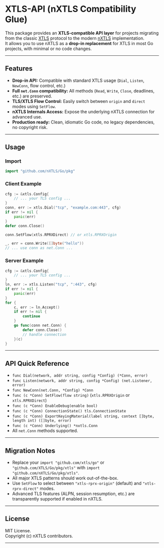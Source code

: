 # XTLS-API (nXTLS Compatibility Glue)

This package provides an **XTLS-compatible API layer** for projects migrating from the classic [XTLS](https://github.com/XTLS/Go) protocol to the modern [nXTLS](https://github.com/nXTLS/Go) implementation.  
It allows you to use nXTLS as a **drop-in replacement** for XTLS in most Go projects, with minimal or no code changes.

---

## Features

- **Drop-in API:** Compatible with standard XTLS usage (`Dial`, `Listen`, `NewConn`, flow control, etc.)
- **Full `net.Conn` compatibility:** All methods (`Read`, `Write`, `Close`, deadlines, etc.) are preserved.
- **TLS/XTLS Flow Control:** Easily switch between `origin` and `direct` modes using `SetFlow`.
- **nXTLS Internals Access:** Expose the underlying nXTLS connection for advanced use.
- **Production ready:** Clean, idiomatic Go code, no legacy dependencies, no copyright risk.

---

## Usage

### Import

```go
import "github.com/nXTLS/Go/pkg"
```

### Client Example

```go
cfg := &xtls.Config{
    // ... your TLS config ...
}
conn, err := xtls.Dial("tcp", "example.com:443", cfg)
if err != nil {
    panic(err)
}
defer conn.Close()

conn.SetFlow(xtls.RPRXDirect) // or xtls.RPRXOrigin

_, err = conn.Write([]byte("hello"))
// ... use conn as net.Conn ...
```

### Server Example

```go
cfg := &xtls.Config{
    // ... your TLS config ...
}
ln, err := xtls.Listen("tcp", ":443", cfg)
if err != nil {
    panic(err)
}
for {
    c, err := ln.Accept()
    if err != nil {
        continue
    }
    go func(conn net.Conn) {
        defer conn.Close()
        // handle connection
    }(c)
}
```

---

## API Quick Reference

- `func Dial(network, addr string, config *Config) (*Conn, error)`
- `func Listen(network, addr string, config *Config) (net.Listener, error)`
- `func NewConn(net.Conn, *Config) *Conn`
- `func (c *Conn) SetFlow(flow string)` (`xtls.RPRXOrigin` or `xtls.RPRXDirect`)
- `func (c *Conn) EnableDebug(enable bool)`
- `func (c *Conn) ConnectionState() tls.ConnectionState`
- `func (c *Conn) ExportKeyingMaterial(label string, context []byte, length int) ([]byte, error)`
- `func (c *Conn) Underlying() *nxtls.Conn`
- All `net.Conn` methods supported.

---

## Migration Notes

- Replace your `import "github.com/xtls/go"` or `"github.com/XTLS/Go/pkg/xtls"` with `import "github.com/nXTLS/Go/pkg/xtls"`.
- All major XTLS patterns should work out-of-the-box.
- Use `SetFlow` to select between `"xtls-rprx-origin"` (default) and `"xtls-rprx-direct"` modes.
- Advanced TLS features (ALPN, session resumption, etc.) are transparently supported if enabled in nXTLS.

---

## License

MIT License.  
Copyright (c) nXTLS contributors.

---

